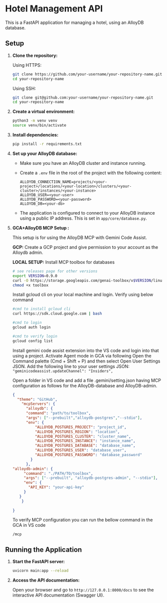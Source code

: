 # Hotel Management API

This is a FastAPI application for managing a hotel, using an AlloyDB database.

## Setup

1.  **Clone the repository:**

    Using HTTPS:
    ```bash
    git clone https://github.com/your-username/your-repository-name.git
    cd your-repository-name
    ```

    Using SSH:
    ```bash
    git clone git@github.com:your-username/your-repository-name.git
    cd your-repository-name
    ```

2.  **Create a virtual environment:**

    ```bash
    python3 -m venv venv
    source venv/bin/activate
    ```

3.  **Install dependencies:**

    ```bash
    pip install -r requirements.txt
    ```

4.  **Set up your AlloyDB database:**

    *   Make sure you have an AlloyDB cluster and instance running.
    *   Create a `.env` file in the root of the project with the following content:

        ```
        ALLOYDB_CONNECTION_NAME=projects/<your-project>/locations/<your-location>/clusters/<your-cluster>/instances/<your-instance>
        ALLOYDB_USER=<your-user>
        ALLOYDB_PASSWORD=<your-password>
        ALLOYDB_DB=<your-db>
        ```
    *   The application is configured to connect to your AlloyDB instance using a public IP address. This is set in `app/core/database.py`.

5.  **GCA+AlloyDB MCP Setup :**

    This setup is for using the AlloyDB MCP with Gemini Code Assist.

    **GCP:**
    Create a GCP project and give permission to your account as the Alloydb admin.

    **LOCAL SETUP:**
    Install MCP toolbox for databases

    ```bash
    # see releases page for other versions
    export VERSION=0.9.0
    curl -O https://storage.googleapis.com/genai-toolbox/v$VERSION/linux/amd64/toolbox
    chmod +x toolbox
    ```

    Install gcloud cli on your local machine and login. Verify using below command

    ```bash
    #cmd to install gcloud cli
    curl https://sdk.cloud.google.com | bash

    #cmd to login
    gcloud auth login

    #cmd to verify login
    gcloud config list
    ```

    Install gemini code assist extension into the VS code and login into that using a project.
    Activate Agent mode in GCA via following
    Open the Command palette (Cmd + Shift + P) and then select Open User Settings JSON.
    Add the following line to your user settings JSON:
    `"geminicodeassist.updateChannel": "Insiders",`

    Open a folder in VS code and add a file .gemini/setting.json having MCP configuration as follows for the AlloyDB-database and AlloyDB-admin.

    ```json
    {
      "theme": "GitHub",
        "mcpServers": {
          "alloydb": {
          "command": "path/to/toolbox",
          "args": ["--prebuilt","alloydb-postgres","--stdio"],
          "env": {
              "ALLOYDB_POSTGRES_PROJECT": "project_id",
              "ALLOYDB_POSTGRES_REGION": "location",
              "ALLOYDB_POSTGRES_CLUSTER": "cluster_name",
              "ALLOYDB_POSTGRES_INSTANCE": "instance_name",
              "ALLOYDB_POSTGRES_DATABASE": "database_name",
              "ALLOYDB_POSTGRES_USER": "database_user",
              "ALLOYDB_POSTGRES_PASSWORD": "database_password"
            }
          },
    "alloydb-admin": {
         "command": "./PATH/TO/toolbox",
         "args": ["--prebuilt", "alloydb-postgres-admin", "--stdio"],
         "env": {
           "API_KEY": "your-api-key"
         }
       }
        }
      
    }
    ```

    To verify MCP configuration you can run the bellow command in the GCA in VS code

    `/mcp`

## Running the Application

1.  **Start the FastAPI server:**

    ```bash
    uvicorn main:app --reload
    ```

2.  **Access the API documentation:**

    Open your browser and go to `http://127.0.0.1:8000/docs` to see the interactive API documentation (Swagger UI).

